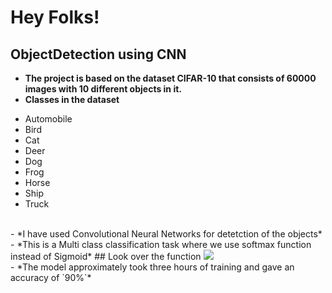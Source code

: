 # Hey Folks!
## ObjectDetection using CNN
- **The project is based on the dataset CIFAR-10 that consists of 60000 images with 10 different objects in it.**
- **Classes in the dataset**
<ul>
  <li>Automobile</li>
  <li>Bird</li>
  <li>Cat</li>
  <li>Deer</li>
  <li>Dog</li>
  <li>Frog</li>
  <li>Horse</li>
  <li>Ship</li>
  <li>Truck</li>

  </ul><br>
- *I have used Convolutional Neural Networks for detetction of the objects*
- *This is a Multi class classification task where we use softmax function instead of Sigmoid*
## Look over the function
<span><img src="https://www.gstatic.com/education/formulas2/355397047/en/softmax_function.svg" /> </span><br>
- *The model approximately took three hours of training and gave an accuracy of `90%`*


